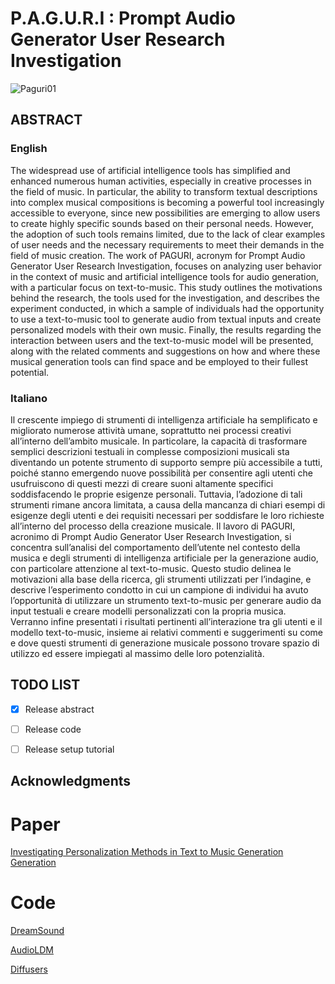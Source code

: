 # P.A.G.U.R.I : Prompt Audio Generator User Research Investigation

![Paguri01](https://github.com/Pego43/PAGURI-Prompt-Audio-Generator-User-Research-Investigation/assets/48025739/0cda90b9-abce-4542-84bf-8cf68292879b)

## ABSTRACT

### English
The widespread use of artificial intelligence tools has simplified and enhanced numerous human activities, especially in creative processes in the field of music. In particular, the ability to transform textual descriptions into complex musical compositions is becoming a powerful tool increasingly accessible to everyone, since new  possibilities are emerging to allow users to create highly specific sounds based on their personal needs. However, the adoption of such tools remains limited, due to the lack of clear examples of user needs and the necessary requirements to meet their demands in the field of music creation.
The work of PAGURI, acronym for Prompt Audio Generator User Research Investigation, focuses on analyzing user behavior in the context of music and artificial intelligence tools for audio generation, with a particular focus on text-to-music. This study outlines the motivations behind the research, the tools used for the investigation, and describes the experiment conducted, in which a sample of individuals had the opportunity to use a text-to-music tool to generate audio from textual inputs and create personalized models with their own music. Finally, the results regarding the interaction between users and the text-to-music model will be presented, along with the related comments and suggestions on how and where these musical generation tools can find space and be employed to their fullest potential.

### Italiano
Il crescente impiego di strumenti di intelligenza artificiale ha semplificato e migliorato numerose attività umane, soprattutto nei processi creativi all’interno dell’ambito musicale. In particolare, la capacità di trasformare semplici descrizioni testuali in complesse composizioni musicali sta diventando un potente strumento di supporto sempre più accessibile a tutti,  poiché stanno emergendo nuove possibilità per consentire agli utenti che usufruiscono di questi mezzi di creare suoni altamente specifici soddisfacendo le proprie esigenze personali. Tuttavia, l’adozione di tali strumenti rimane ancora limitata, a causa della mancanza di chiari esempi di esigenze degli utenti e dei requisiti necessari per soddisfare le loro richieste all’interno del processo della creazione musicale.
Il lavoro di PAGURI, acronimo di Prompt Audio Generator User Research Investigation, si concentra sull’analisi del comportamento dell’utente nel contesto della musica e degli strumenti di intelligenza artificiale per la generazione audio, con particolare attenzione al text-to-music. Questo studio delinea le motivazioni alla base della ricerca, gli strumenti utilizzati per l’indagine, e descrive l’esperimento condotto in cui un campione di individui ha avuto l’opportunità di utilizzare un strumento text-to-music per generare audio da input testuali e creare modelli personalizzati con la propria musica. Verranno infine presentati i risultati pertinenti all’interazione tra gli utenti e il modello text-to-music, insieme ai relativi commenti e suggerimenti su come e dove questi strumenti di generazione musicale possono trovare spazio di utilizzo ed essere impiegati al massimo delle loro potenzialità.


## TODO LIST

- [x] Release abstract

- [ ] Release code

- [ ] Release setup tutorial


###
 
## Acknowledgments

# Paper
[Investigating Personalization Methods in Text to Music Generation Generation](https://arxiv.org/abs/2309.11140)

# Code
[DreamSound](https://zelaki.github.io/)

[AudioLDM](https://github.com/haoheliu/AudioLDM)

[Diffusers](https://github.com/huggingface/diffusers) 
